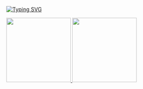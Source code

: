 [![Typing SVG](https://readme-typing-svg.herokuapp.com?font=&weight=300&size=19&duration=4000&pause=1000&width=406&color=7fff00&background=000000&vCenter=true&lines=Hi%2C+I'm+Eduardo+Abreu!%F0%9F%91%8B%F0%9F%91%8B;I'm+a+computer+engineering+student;Check+out+some+cool+stuff+below+%F0%9F%8D%B7%F0%9F%97%BF)](https://git.io/typing-svg)

<div align="left">
  <a href="https://github.com/edualfo">
  <img height="170em" src="https://github-readme-stats.vercel.app/api?username=edualfo&show_icons=true&theme=chartreuse-dark&include_all_commits=true&count_private=true&border_radius=0&hide_border=true"/>
  <img height="170em" src="https://streak-stats.demolab.com?user=edualfo&theme=chartreuse-dark&border_radius=0&hide_border=true"/>
</div>

<!---
eduabreulfo/eduabreulfo is a ✨ special ✨ repository because its `README.md` (this file) appears on your GitHub profile.
You can click the Preview link to take a look at your changes.
--->
